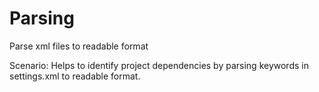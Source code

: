 # Parsing
Parse xml files to readable format

Scenario:
Helps to identify project dependencies by parsing keywords in settings.xml to readable format.
